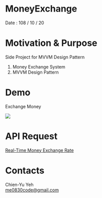 # MoneyExchange
Date : 108 / 10 / 20

# Motivation & Purpose
Side Project for MVVM Design Pattern

1. Money Exchange System
2. MVVM Design Pattern

# Demo
Exchange Money

![](https://i.imgur.com/Dt1Blfz.gif)

# API Request
[Real-Time Money Exchange Rate](https://tw.rter.info/capi.php)

# Contacts
Chien-Yu Yeh
<br>me0830code@gmail.com
